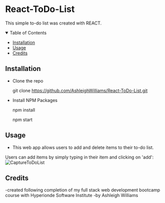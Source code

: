 # React-ToDo-List
This simple to-do list was created with REACT. 

<!--Table of Contents-->
<details open= "open">
                <summary>Table of Contents</summary>
                  <ul>
                    <li><a href= "#installation">Installation</a></li>
                    <li><a href= "#usage">Usage</a></li>
                    <li><a href= "#credits">Credits</a></li>
                  </ul>
</details>

## Installation 
- Clone the repo

  git clone https://github.com/AshleighWilliams/React-ToDo-List.git
 
- Install NPM Packages
 
  npm install   
  
  npm start
 
## Usage
- This web app allows users to add and delete items to their to-do list. 

Users can add items by simply typing in their item and clicking on 'add':
![CaptureToDoList](https://user-images.githubusercontent.com/90770698/149536298-0a709c36-77c5-4ff0-8c83-905fc8085896.JPG)

## Credits
-created following completion of my full stack web development bootcamp course with Hyperionde Software Institute
-by Ashleigh Williams
